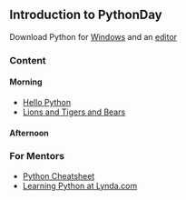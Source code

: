 ## Introduction to PythonDay

Download Python for [Windows](https://www.python.org/downloads/windows/) and an [editor](http://atom.io)

### Content

#### Morning

* [Hello Python](1.1-hello-python.md)
* [Lions and Tigers and Bears](1.2-lions-and-tigers-and-bears.md)


#### Afternoon

### For Mentors

* [Python Cheatsheet](cheatsheet.md)
* [Learning Python at Lynda.com](https://www.lynda.com/Python-tutorials/Up-Running-Python/122467-2.html)
